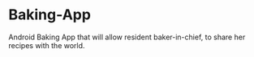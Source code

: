 # Baking-App
Android Baking App that will allow resident baker-in-chief, to share her recipes with the world. 
